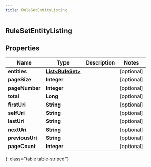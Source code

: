 ```yaml
---
title: RuleSetEntityListing
---
```

## RuleSetEntityListing


## Properties

| Name | Type | Description | Notes |
| ------------ | ------------- | ------------- | ------------- |
| **entities** | <!----><!---->[**List&lt;RuleSet&gt;**](RuleSet.html)<!----> |  |  [optional] |
| **pageSize** | <!----><!---->**Integer**<!----> |  |  [optional] |
| **pageNumber** | <!----><!---->**Integer**<!----> |  |  [optional] |
| **total** | <!----><!---->**Long**<!----> |  |  [optional] |
| **firstUri** | <!----><!---->**String**<!----> |  |  [optional] |
| **selfUri** | <!----><!---->**String**<!----> |  |  [optional] |
| **lastUri** | <!----><!---->**String**<!----> |  |  [optional] |
| **nextUri** | <!----><!---->**String**<!----> |  |  [optional] |
| **previousUri** | <!----><!---->**String**<!----> |  |  [optional] |
| **pageCount** | <!----><!---->**Integer**<!----> |  |  [optional] |
{: class="table table-striped"}



